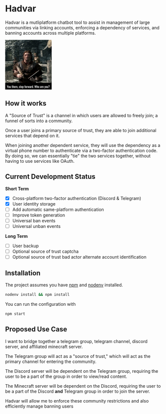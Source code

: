# Hadvar
Hadvar is a mutliplatform chatbot tool to assist in management
of large communities via linking accounts, enforcing a dependency
of services, and banning accounts across multiple platforms.

<img src="doc/media/hadvar.png" width="150">

## How it works
A "Source of Trust" is a channel in which users are allowed to freely join;
a funnel of sorts into a community.

Once a user joins a primary source of trust, they are able to join additional
services that depend on it.

When joining another dependent service, they will use the dependency as
a virtual phone number to authenticate via a two-factor
authentication code.  By doing so, we can essentially "tie" the two services
together, without having to use services like OAuth.

## Current Development Status
**Short Term**
- [x] Cross-platform two-factor authentication (Discord & Telegram)
- [X] User identity storage
- [ ] Add automatic same-platform authentication
- [ ] Improve token generation
- [ ] Universal ban events
- [ ] Universal unban events

**Long Term**
- [ ] User backup
- [ ] Optional source of trust captcha
- [ ] Optional source of trust bad actor alternate account identification

## Installation
The project assumes you have [npm](https://www.npmjs.com/) and [nodenv](https://github.com/nodenv/nodenv) installed.

```bash
nodenv install && npm install
```

You can run the configuration with
```bash
npm start
```

## Proposed Use Case
I want to bridge together a telegram group, telegram channel,
discord server, and affiliated minecraft server.

The Telegram group will act as a "source of trust," which
will act as the primary channel for entering the community.

The Discord server will be dependent on the Telegram group, requiring the user
to be a part of the group in order to view/read content.

The Minecraft server will be dependent on the Discord, requiring the user
to be a part of the Discord **and** Telegram group in order to join the server.

Hadvar will allow me to enforce these community restrictions and also efficiently
manage banning users
